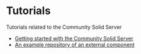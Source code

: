 # Tutorials

Tutorials related to the Community Solid Server
 * [Getting started with the Community Solid Server](getting-started.md)
 * [An example repository of an external component](https://github.com/CommunitySolidServer/hello-world-component)
